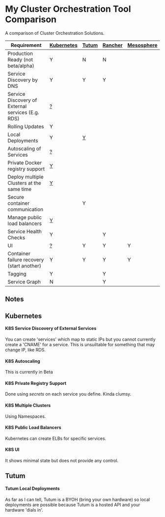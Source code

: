 # My Cluster Orchestration Tool Comparison
A comparison of Cluster Orchestration Solutions.

| Requirement | [Kubernetes](http://kubernetes.io) | [Tutum](https://www.tutum.co) | [Rancher](http://rancher.com) | [Mesosphere](https://mesosphere.com) |
| --------------- | --- | --- | --- | --- |
| Production Ready (not beta/alpha) | Y | N | N | |
| Service Discovery by DNS | Y | Y | Y | |
| Service Discovery of External services (E.g. RDS) | [?](#k8s-service-discovery-of-external-services) | | | |
| Rolling Updates | Y | | | |
| Local Deployments | Y | [Y](#tutum-local-deployments) | | |
| Autoscaling of Services | [?](#k8s-autoscaling) | | | |
| Private Docker registry support | [Y](#k8s-private-registry-support) | | | |
| Deploy multiple Clusters at the same time | [Y](#k8s-multiple-clusters) | | | |
| Secure container communication | | Y | | |
| Manage public load balancers | [Y](#k8s-public-load-balancers) | | | |
| Service Health Checks | Y | | Y | |
| UI | [?](#k8s-ui) | Y | Y | Y |
| Container failure recovery (start another) | Y | Y | Y | Y |
| Tagging | Y | | Y | |
| Service Graph | N | | Y | |

## Notes
## Kubernetes
#### K8S Service Discovery of External Services
You can create 'services' which map to static IPs but you cannot currently create a 'CNAME' for a service. This is unsuiltable for something that may change IP, like RDS.
#### K8S Autoscaling
This is currently in Beta
#### K8S Private Registry Support
Done using *secrets* on each service you define. Kinda clumsy.
#### K8S Multiple Clusters
Using Namespaces.
#### K8S Public Load Balancers
Kubernetes can create ELBs for specific services.
#### K8S UI
It shows minimal state but does not provide any control.

## Tutum
#### Tutum Local Deployments
As far as I can tell, Tutum is a BYOH (bring your own hardware) so local deployments are possible because Tutum is a hosted API and your hardware 'dials in'.
